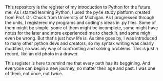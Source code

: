 This repository is the register of my introduction to Python for the future me.
As I started learning Python, I used the py4e study platform created from Prof. Dr. Chuck from University of Michigan. As I progressed through the units, I registered my programs and coding's ideas in .py files. Some of them might be simple,
some of them might be incomplete, some might have notes for the later and more experienced me to check it, and some migh even be wrong. But that's just how life is. 
As time goes by, I was introduced to many other python devs and creators, so my syntax writing was clearly modified, so was my way of confronting and solving problems. This is just a record, like an old photo in a drawer. 

This register is here to remind me that every path has its beggining. And everyone can begin a new journey, no matter their age and past. I was one of them, not once, not twice.

